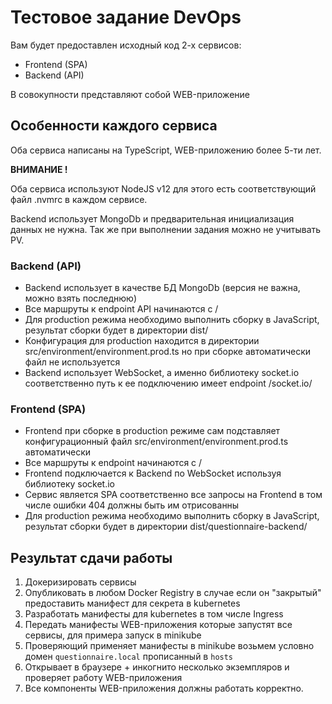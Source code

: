 # Тестовое задание DevOps

Вам будет предоставлен исходный код 2-х сервисов:
- Frontend (SPA)
- Backend (API)

В совокупности представляют собой WEB-приложение

## Особенности каждого сервиса

Оба сервиса написаны на TypeScript, WEB-приложению более 5-ти лет.

**ВНИМАНИЕ !**

Оба сервиса используют NodeJS v12 для этого есть соответствующий файл .nvmrc в каждом сервисе.

Backend использует MongoDb и предварительная инициализация данных не нужна. Так же при выполнении задания можно не учитывать PV.

### Backend (API)

- Backend использует в качестве БД MongoDb (версия не важна, можно взять последнюю)
- Все маршруты к endpoint API начинаются с /
- Для production режима необходимо выполнить сборку в JavaScript, результат сборки будет в директории dist/
- Конфигурация для production находится в директории src/environment/environment.prod.ts но при сборке автоматически файл не используется
- Backend использует WebSocket, а именно библиотеку socket.io соответственно путь к ее подключению имеет endpoint /socket.io/

### Frontend (SPA)

- Frontend при сборке в production режиме сам подставляет конфигурационный файл src/environment/environment.prod.ts автоматически
- Все маршруты к endpoint начинаются с /
- Frontend подключается к Backend по WebSocket используя библиотеку socket.io
- Сервис является SPA соответственно все запросы на Frontend в том числе ошибки 404 должны быть им отрисованны
- Для production режима необходимо выполнить сборку в JavaScript, результат сборки будет в директории dist/questionnaire-backend/

## Результат сдачи работы

1. Докеризировать сервисы
2. Опубликовать в любом Docker Registry в случае если он "закрытый" предоставить манифест для секрета в kubernetes
3. Разработать манифесты для kubernetes в том числе Ingress
4. Передать манифесты WEB-приложения которые запустят все сервисы, для примера запуск в minikube
5. Проверяющий применяет манифесты в minikube возьмем условно домен `questionnaire.local` прописанный в `hosts`
6. Открывает в браузере + инкогнито несколько экземпляров и проверяет работу WEB-приложения
7. Все компоненты WEB-приложения должны работать корректно.